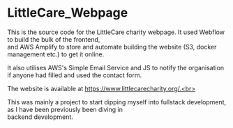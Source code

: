# LittleCare_Webpage
This is the source code for the LittleCare charity webpage. It used Webflow to build the bulk of the frontend,<br>
and AWS Amplify to store and automate building the website (S3, docker management etc.) to get it online.

It also utilises AWS's Simple Email Service and JS to notify the organisation if anyone had filled and used the contact form.<br>

The website is available at https://www.littlecarecharity.org/.<br>

This was mainly a project to start dipping myself into fullstack development, as I have been previously been diving in<br>
backend development.
